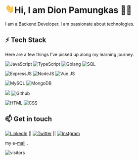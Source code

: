 
# <img src="https://raw.githubusercontent.com/ABSphreak/ABSphreak/master/gifs/Hi.gif" width="30px">Hi, I am Dion Pamungkas 👨‍💻

I am a Backend Developer. I am passionate about technologies.


## ⚡ Tech Stack

Here are a few things I've picked up along my learning journey.


  ![JavaScript](https://img.shields.io/badge/JavaScript-F7DF1E?style=for-the-badge&logo=javascript&logoColor=black) ![TypeScript](https://img.shields.io/badge/TypeScript-007ACC?style=for-the-badge&logo=typescript&logoColor=white) ![Golang](https://img.shields.io/badge/Golang-00AED8?style=for-the-badge&logo=go&logoColor=white) ![SQL](https://img.shields.io/badge/-SQL-000?style=for-the-badge&logo=MySQL&logoColor=4479A1)
  
  ![ExpressJS](https://img.shields.io/badge/Express.js-404D59?style=for-the-badge)  ![NodeJS](https://img.shields.io/badge/Node.js-43853D?style=for-the-badge&logo=node.js&logoColor=white)  ![Vue.JS](https://img.shields.io/badge/Vue-276E4F?style=for-the-badge&logo=vue.js&logoColor=white)

 ![MySQL](https://img.shields.io/badge/MySQL-00000F?style=for-the-badge&logo=mysql&logoColor=white) ![MongoDB](https://img.shields.io/badge/MongoDB-4EA94B?style=for-the-badge&logo=mongodb&logoColor=white)

 ![](https://img.shields.io/badge/git%20-%23F05033.svg?&style=for-the-badge&logo=git&logoColor=white)  ![Github](https://img.shields.io/badge/github%20-%23121011.svg?&style=for-the-badge&logo=github&logoColor=white)
 
 ![HTML](https://img.shields.io/badge/HTML5-E34F26?style=for-the-badge&logo=html5&logoColor=white) ![CSS](https://img.shields.io/badge/CSS-239120?&style=for-the-badge&logo=css3&logoColor=white)
 
 
## 📫 Get in touch
[![LinkedIn](https://img.shields.io/badge/LinkedIn-0077B5?style=for-the-badge&logo=linkedin&logoColor=white)](https://in.linkedin.com/in/dionarya) || [![Twitter](https://img.shields.io/badge/Twitter-1DA1F2?style=for-the-badge&logo=twitter&logoColor=white)](https://twitter.com/dionarya23) || [![Instgram](https://img.shields.io/badge/Instagram-8a3ab9?style=for-the-badge&logo=instagram&logoColor=white)](https://instagram.com/dionarya23)


my e-[mail](mailto:dionarya.p@gmail.com) .


![visitors](https://visitor-badge.glitch.me/badge?page_id=dionarya23/dionarya23)


 
